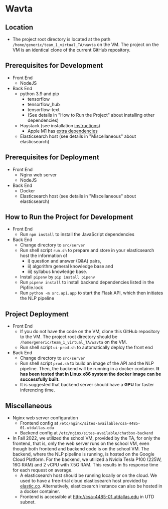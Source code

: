 # Wavta

## Location
- The project root directory is located at the path `/home/generic/team_1_virtual_TA/wavta` on the VM. The project on the VM is an identical clone of the current GitHub repository.

## Prerequisites for Development
- Front End
   - NodeJS
- Back End
   - python 3.9 and pip
      - tensorflow
      - tensorflow_hub
      - tensorflow-text
      - (See details in "How to Run the Project" about installing other dependencies)
   - Haystack (see installation [instructions](https://docs.haystack.deepset.ai/docs/installation))
      - Apple M1 has [extra dependencies](https://docs.haystack.deepset.ai/docs/installation#apple-silicon-m1)
   - Elasticsearch host (see details in "Miscellaneous" about elasticsearch)

## Prerequisites for Deployment
- Front End
   - Nginx web server
   - NodeJS
- Back End
   - Docker
   - Elasticsearch host (see details in "Miscellaneous" about elasticsearch)

## How to Run the Project for Development
- Front End
   - Run `npm install` to install the JavaScript dependencies
- Back End
   - Change directory to `src/server`
   - Run shell script `run.sh` to prepare and store in your elasticsearch host the information of
      - i) question and answer (Q&A) pairs,
      - ii) algorithm general knowledge base and
      - iii) syllabus knowledge base.
   - Install `pipenv` by `pip install pipenv`
   - Run `pipenv install` to install backend dependencies listed in the Pipfile.lock
   - Run `python -m src.api.app` to start the Flask API, which then initiates the NLP pipeline

## Project Deployment
- Front End
   - If you do not have the code on the VM, clone this GitHub repository to the VM. The project root directory should be `/home/generic/team_1_virtual_TA/wavta` on the VM.
   - Run shell script `ui-prod.sh` to automatically deploy the front end
- Back End
   - Change directory to `src/server`
   - Run shell script `prod.sh` to build an image of the API and the NLP pipeline. Then, the backend will be running in a docker container. __It has been tested that in Linux x86 system the docker image can be successfully built.__
   - It is suggested that backend server should have a __GPU__ for faster inferencing time.

## Miscellaneous
- Nginx web server configuration
   - Frontend config at `/etc/nginx/sites-available/csa-4485-01.utdallas.edu`
   - Backend config at `/etc/nginx/sites-available/chatbox-backend`
- In Fall 2022, we utilized the school VM, provided by the TA, for only the frontend, that is, only the web server runs on the school VM, even though both frontend and backend code is on the school VM. The backend, where the NLP pipeline is running, is hosted on the Google Cloud Platform. For the backend, we utilized a Nvidia Tesla P100 (225W, 16G RAM) and 2 vCPU with 7.5G RAM. This results in 5s response time for each request on average.
   - A elasticsearch host should be running locally or on the cloud. We used to have a free-trial cloud elasticsearch host provided by [elastic.co](https://www.elastic.co/). Alternatively, elasticsearch instance can also be hosted in a docker container.
   - Frontend is accessible at http://csa-4485-01.utdallas.edu in UTD subnet.
